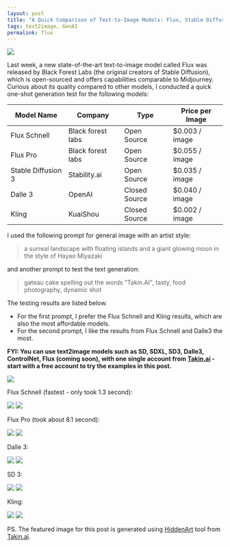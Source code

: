```yaml
---
layout: post
title: "A Quick Comparison of Text-to-Image Models: Flux, Stable Diffusion 3, DALL·E 3, and Kling"
tags: text2image, GenAI
permalink: flux
---
```


<img class="mx-auto" src="https://github.com/user-attachments/assets/0cbe8663-fc22-4f0c-ad29-e28a8e60d969">

Last week, a new state-of-the-art text-to-image model called Flux was released by Black Forest Labs (the original creators of Stable Diffusion), which is open-sourced and offers capabilities comparable to Midjourney. Curious about its quality compared to other models, I conducted a quick one-shot generation test for the following models:


| Model Name                        | Company              | Type          | Price per Image       |
|-----------------------------------|----------------------|---------------|-----------------------|
| Flux Schnell                      | Black forest labs    | Open Source   | $0.003 / image        |
| Flux Pro                          | Black forest labs    | Open Source   | $0.055 / image        |
| Stable Diffusion 3                | Stability.ai         | Open Source   | $0.035 / image        |
| Dalle  3                          | OpenAI               | Closed Source | $0.040 / image        |
| Kling                             | KuaiShou             | Closed Source | $0.002 / image        |

I used the following prompt for general image with an artist style:

> a surreal landscape with floating islands and a giant glowing moon in the style of Hayao Miyazaki

and another prompt to test the text generation:

> gateau cake spelling out the words "Takin.AI", tasty, food photography, dynamic shot

The testing results are listed below.  

- For the first prompt, I prefer the Flux Schnell and Kling results, which are also the most affordable models.
- For the second prompt, I like the results from Flux Schnell and Dalle3 the most.

**FYI: You can use text2image models such as SD, SDXL, SD3, Dalle3, ControlNet, Flux (coming soon), with one single account from [Takin.ai](https://takin.ai/) - start with a free account to try the examples in this post.**

<img class="mx-auto" src="https://github.com/user-attachments/assets/a651b392-ec75-4703-8adb-a488dc372997">

Flux Schnell (fastest - only took 1.3 second):

<img class="mx-auto" src="https://github.com/user-attachments/assets/4650ed98-3eda-4828-85cc-ef44ca787f6f">
<img class="mx-auto" src="https://github.com/user-attachments/assets/726f9ed7-a46a-4e1d-93bb-89e8a9d8a52d">

Flux Pro (took about 8.1 second):

<img class="mx-auto" src="https://github.com/user-attachments/assets/3fad822e-1fbf-4b07-825c-0120274e941c">
<img class="mx-auto" src="https://github.com/user-attachments/assets/6d8c81bc-9c8e-4523-8249-da83b8db50cf">

Dalle 3:

<img class="mx-auto" src="https://github.com/user-attachments/assets/60a26683-fc26-4864-94e1-7c1f45e6f08e">
<img class="mx-auto" src="https://github.com/user-attachments/assets/b65a7015-9c03-4045-95a4-0f18a62bbb83">

SD 3:

<img class="mx-auto" src="https://github.com/user-attachments/assets/d53eee12-2609-4307-8f28-09ef3d587a58">
<img class="mx-auto" src="https://github.com/user-attachments/assets/55cfa548-4500-4100-bb22-47cc25915faf">

Kling:

<img class="mx-auto" src="https://github.com/user-attachments/assets/3f189217-733f-4d5e-a7b7-c7b7ac71f44e">
<img class="mx-auto" src="https://github.com/user-attachments/assets/4b4dfd6a-0205-47ee-9d94-2574698d6453">


PS. The featured image for this post is generated using [HiddenArt](https://app.takin.ai/tools/hiddenart) tool from [Takin.ai](https://takin.ai/).
